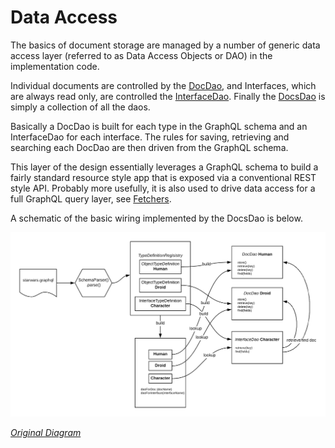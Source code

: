 # Data Access 

The basics of document storage are managed by a number of generic data access layer (referred to as Data Access Objects or DAO)
 in the implementation code.

Individual documents are controlled by the 
[DocDao](https://github.com/ianmorgan/graph-store/blob/master/src/main/java/ianmorgan/docstore/DocDao.kt), 
and Interfaces, which are always read only, are controlled the 
[InterfaceDao](https://github.com/ianmorgan/graph-store/blob/master/src/main/java/ianmorgan/docstore/InterfaceDao.kt). 
Finally the 
[DocsDao](https://github.com/ianmorgan/graph-store/blob/master/src/main/java/ianmorgan/docstore/DocsDao.kt) is 
simply a collection of all the daos.

Basically a DocDao is built for each type in the GraphQL schema and an InterfaceDao for each interface. 
The rules for saving, retrieving and searching each DocDao are then driven from the GraphQL schema. 

This layer of the design essentially leverages a GraphQL schema to build a fairly standard resource style app that 
is exposed via a conventional REST style API. Probably more usefully, it is also used to drive data access for a 
full GraphQL query layer, see [Fetchers](fetchers).

A schematic of the basic wiring implemented by the DocsDao is below.

<img src="images/docs-dao-wiring.png" width="800"> 

_[Original Diagram](https://www.lucidchart.com/invitations/accept/c1bc70c1-c36d-41fa-9e2b-9d27859fdabf)_